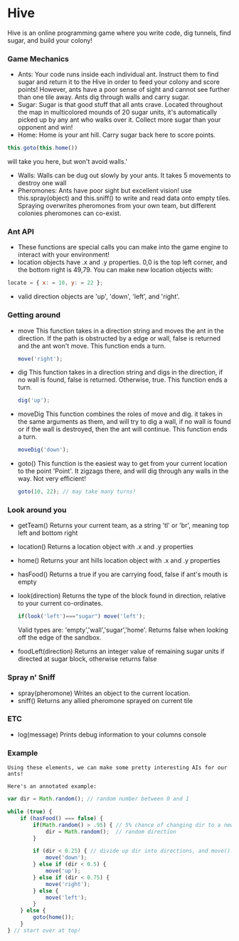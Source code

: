 # Hive
Hive is an online programming game where you write code, dig tunnels, find sugar, and build your colony!

### Game Mechanics
- Ants:
    Your code runs inside each individual ant. Instruct them to find sugar and return it to the Hive in order to feed your colony
    and score points! However, ants have a poor sense of sight and cannot see further than one tile away. 
    Ants dig through walls and carry sugar.
- Sugar: 
 Sugar is that good stuff that all ants crave. Located throughout the map in multicolored mounds of 20 sugar units, it's
automatically picked up by any ant who walks over it. Collect more sugar than your opponent and win! 
- Home:
Home is your ant hill. Carry sugar back here to score points. 

```javascript
this.goto(this.home()) 
``` 
will take you here, but won't avoid walls.'
- Walls:
Walls can be dug out slowly by your ants. It takes 5 movements to destroy one wall
- Pheromones:
Ants have poor sight but excellent vision! use this.spray(object) and this.sniff() to write and read data onto 
empty tiles. Spraying overwrites pheromones from your own team, but different colonies pheromones can co-exist.
    
### Ant API
 - These functions are special calls you can make into the game engine to interact with your environment! 
 - location objects have .x and .y properties. 0,0 is the top left corner, and the bottom right is 49,79. You can make new location objects with:

 ```javascript
 locate = { x: = 10, y: = 22 };
 ```
 - valid direction objects are 'up', 'down', 'left', and 'right'.

### Getting around
- move
 This function takes in a direction string  and moves the ant in the direction. If the path is obstructed by a 
edge or wall, false is returned and the ant won't move. This function ends a turn.

    ```javascript
    move('right');
    ```
- dig
    This function takes in a direction string and digs in the direction, if no wall is found, false is returned. Otherwise, true. This function ends a turn.

    ```javascript
    dig('up');
    ```
- moveDig
    This function combines the roles of move and dig. it takes in the same arguments as them, and will try to dig a wall, if no wall is found or if the wall is destroyed, then the ant will continue. This function ends a turn.

    ```javascript
    moveDig('down');
    ```
- goto()
    This function is the easiest way to get from your current location to the point 'Point'. It zigzags there, and will dig through any walls in the way. Not very efficient!

    ```javascript
    goto(10, 22); // may take many turns!
    ```

### Look around you
  - getTeam()
    Returns your current team, as a string 'tl' or 'br', meaning top left and bottom right
  - location() 
    Returns a location object with .x and .y properties 
  - home() 
    Returns your ant hills location object with .x and .y properties
  - hasFood()
    Returns a true if you are carrying food, false if ant's mouth is empty 
  - look(direction)
    Returns the type of the block found in direction, relative to your current co-ordinates.

    ```javascript
    if(look('left')==="sugar") move('left');
    ```
    Valid types are: 'empty','wall','sugar','home'. Returns false when looking off the edge of the sandbox.
  - foodLeft(direction)
    Returns an integer value of remaining sugar units if directed at sugar block, otherwise returns false

 
### Spray n' Sniff
 - spray(pheromone) 
      Writes an object to the current location.   
 - sniff() 
      Returns any allied pheromone sprayed on current tile 

### ETC
 - log(message)
    Prints debug information to your columns console
    
### Example
    Using these elements, we can make some pretty interesting AIs for our ants!
    
    Here's an annotated example:

```javascript
var dir = Math.random(); // random number between 0 and 1

while (true) {
    if (hasFood() === false) {
        if(Math.random() > .95) { // 5% chance of changing dir to a new 
            dir = Math.random();  // random direction
        }

        if (dir < 0.25) { // divide up dir into directions, and move()!
            move('down');
        } else if (dir < 0.5) {
            move('up');
        } else if (dir < 0.75) {
            move('right');
        } else {
            move('left');
        }
    } else {
        goto(home());
    }
} // start over at top!
```
